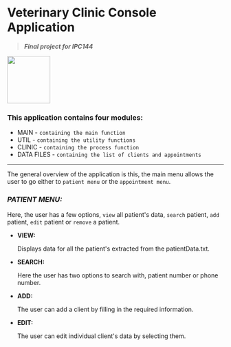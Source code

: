 # **Veterinary Clinic Console Application**  
> ***Final project for IPC144***
<img src="https://upload.wikimedia.org/wikipedia/commons/1/19/C_Logo.png" alt=" " width="100" height="110">

### This application contains four modules:
  - MAIN       - `containing the main function`
  - UTIL       - `containing the utility functions`                                              
  - CLINIC     - `containing the process function`
  - DATA FILES - `containing the list of clients and appointments`
----------------------------------
The general overview of the application is this, the main menu allows the user to go either to `patient menu` or the `appointment menu`.

### ***PATIENT MENU:***
Here, the user has a few options, `view` all patient's data, `search` patient, `add` patient, `edit` patient or `remove` a patient.
  - **VIEW:**
    
    Displays data for all the patient's extracted from the patientData.txt.
  - **SEARCH:**
    
    Here the user has two options to search with, patient number or phone number.
  - **ADD:**
    
    The user can add a client by filling in the required information.
  - **EDIT:**
    
    The user can edit individual client's data by selecting them.

